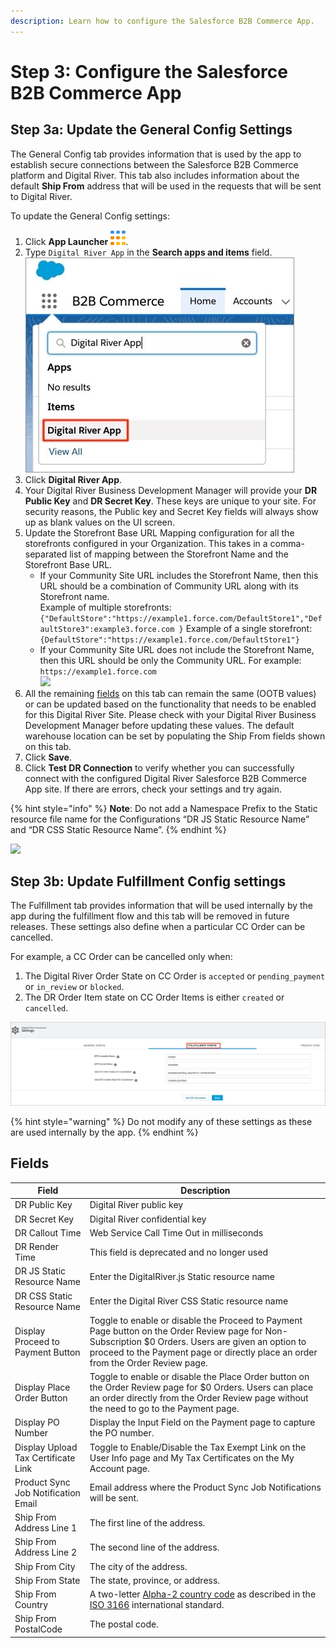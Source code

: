 ```yaml
---
description: Learn how to configure the Salesforce B2B Commerce App.
---
```


# Step 3: Configure the Salesforce B2B Commerce App

## Step 3a: Update the General Config Settings <a href="#step-2a-update-the-general-config-settings" id="step-2a-update-the-general-config-settings"></a>

The General Config tab provides information that is used by the app to establish secure connections between the Salesforce B2B Commerce platform and Digital River. This tab also includes information about the default **Ship From** address that will be used in the requests that will be sent to Digital River.

To update the General Config settings:

1. Click **App Launcher** ![](<../.gitbook/assets/applauncher (4) (1).png>).
2. Type `Digital River App` in the **Search apps and items** field.\
   &#x20;![](<../.gitbook/assets/Install DR B2B API Connector5.jpg>)
3. Click **Digital River App**.
4. Your Digital River Business Development Manager will provide your **DR Public Key** and **DR Secret Key**. These keys are unique to your site. For security reasons, the Public key and Secret Key fields will always show up as blank values on the UI screen.
5. Update the Storefront Base URL Mapping configuration for all the storefronts configured in your Organization. This takes in a comma-separated list of mapping between the Storefront Name and the Storefront Base URL.
   * If your Community Site URL includes the Storefront Name, then this URL should be a combination of Community URL along with its Storefront name.\
     Example of multiple storefronts:\
     `{"DefaultStore":"https://example1.force.com/DefaultStore1","DefaultStore3":example3.force.com }` Example of a single storefront:\
     `{DefaultStore":"https://example1.force.com/DefaultStore1"}`
   * If your Community Site URL does not include the Storefront Name, then this URL should be only the Community URL. For example:\
     `https://example1.force.com`\
     ![](../.gitbook/assets/Storefront\_Base\_Url\_Mapping.png)&#x20;
6. All the remaining [fields](step-3-configure-the-salesforce-b2b-commerce-app.md#fields) on this tab can remain the same (OOTB values) or can be updated based on the functionality that needs to be enabled for this Digital River Site. Please check with your Digital River Business Development Manager before updating these values. The default warehouse location can be set by populating the Ship From fields shown on this tab.
7. Click **Save**.
8. Click **Test DR Connection** to verify whether you can successfully connect with the configured Digital River Salesforce B2B Commerce App site. If there are errors, check your settings and try again.

{% hint style="info" %}
**Note**: Do not add a Namespace Prefix to the Static resource file name for the Configurations “DR JS Static Resource Name” and “DR CSS Static Resource Name”.
{% endhint %}

![](../.gitbook/assets/StaticResource\_WithoutNamespace.jpg)

## Step 3b: Update Fulfillment Config settings <a href="#step-2b-update-fulfillment-config-settings" id="step-2b-update-fulfillment-config-settings"></a>

The Fulfillment tab provides information that will be used internally by the app during the fulfillment flow and this tab will be removed in future releases. These settings also define when a particular CC Order can be cancelled.

For example, a CC Order can be cancelled only when:

1. The Digital River Order State on CC Order is `accepted` or `pending_payment` or `in_review` or `blocked`.
2. The DR Order Item state on CC Order Items is either `created` or `cancelled`.

![](<../.gitbook/assets/Install DR B2B API Connector7.jpg>)

{% hint style="warning" %}
Do not modify any of these settings as these are used internally by the app.
{% endhint %}

## Fields <a href="#fields" id="fields"></a>

| Field                               | Description                                                                                                                                                                                                                             |
| ----------------------------------- | --------------------------------------------------------------------------------------------------------------------------------------------------------------------------------------------------------------------------------------- |
| DR Public Key                       | Digital River public key                                                                                                                                                                                                                |
| DR Secret Key                       | Digital River confidential key                                                                                                                                                                                                          |
| DR Callout Time                     | Web Service Call Time Out in milliseconds                                                                                                                                                                                               |
| DR Render Time                      | This field is deprecated and no longer used                                                                                                                                                                                             |
| DR JS Static Resource Name          | Enter the DigitalRiver.js Static resource name                                                                                                                                                                                          |
| DR CSS Static Resource Name         | Enter the Digital River CSS Static resource name                                                                                                                                                                                        |
| Display Proceed to Payment Button   | Toggle to enable or disable the Proceed to Payment Page button on the Order Review page for Non-Subscription $0 Orders. Users are given an option to proceed to the Payment page or directly place an order from the Order Review page. |
| Display Place Order Button          | Toggle to enable or disable the Place Order button on the Order Review page for $0 Orders. Users can place an order directly from the Order Review page without the need to go to the Payment page.                                     |
| Display PO Number                   | Display the Input Field on the Payment page to capture the PO number.                                                                                                                                                                   |
| Display Upload Tax Certificate Link | Toggle to Enable/Disable the Tax Exempt Link on the User Info page and My Tax Certificates on the My Account page.                                                                                                                      |
| Product Sync Job Notification Email | Email address where the Product Sync Job Notifications will be sent.                                                                                                                                                                    |
| Ship From Address Line 1            | The first line of the address.                                                                                                                                                                                                          |
| Ship From Address Line 2            | The second line of the address.                                                                                                                                                                                                         |
| Ship From City                      | The city of the address.                                                                                                                                                                                                                |
| Ship From State                     | The state, province, or address.                                                                                                                                                                                                        |
| Ship From Country                   | A two-letter [Alpha-2 country code](https://www.iban.com/country-codes) as described in the [ISO 3166](https://www.iso.org/iso-3166-country-codes.html) international standard.                                                         |
| Ship From PostalCode                | The postal code.                                                                                                                                                                                                                        |
